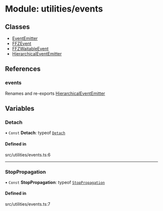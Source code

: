 # Module: utilities/events

## Classes

- [EventEmitter](../classes/utilities_events.EventEmitter.md)
- [FFZEvent](../classes/utilities_events.FFZEvent.md)
- [FFZWaitableEvent](../classes/utilities_events.FFZWaitableEvent.md)
- [HierarchicalEventEmitter](../classes/utilities_events.HierarchicalEventEmitter.md)

## References

### events

Renames and re-exports [HierarchicalEventEmitter](../classes/utilities_events.HierarchicalEventEmitter.md)

## Variables

### Detach

• `Const` **Detach**: typeof [`Detach`](utilities_events.md#detach)

#### Defined in

src/utilities/events.ts:6

___

### StopPropagation

• `Const` **StopPropagation**: typeof [`StopPropagation`](utilities_events.md#stoppropagation)

#### Defined in

src/utilities/events.ts:7
